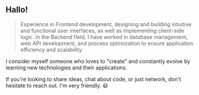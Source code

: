 ## Hallo!

> Experience in Frontend development, designing and building intuitive and functional user interfaces, as well as
> implementing client-side logic. In the Backend field, I have worked in database management, web API
> development, and process optimization to ensure application efficiency and scalability.


I consider myself someone who loves to "create" and constantly evolve by learning new technologies and their applications.

If you're looking to share ideas, chat about code, or just network, don't hesitate to reach out. I'm very friendly. 😃


